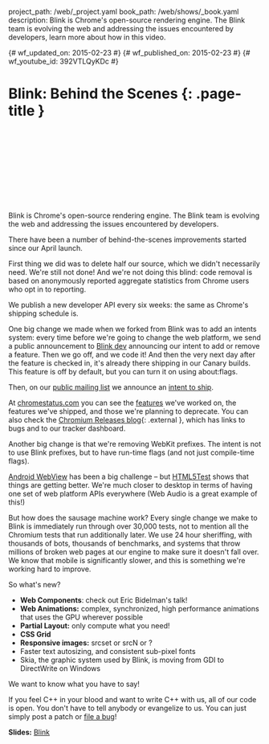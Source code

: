 project_path: /web/_project.yaml
book_path: /web/shows/_book.yaml
description: Blink is Chrome's open-source rendering engine. The Blink team is evolving the web and addressing the issues encountered by developers, learn more about how in this video.

{# wf_updated_on: 2015-02-23 #}
{# wf_published_on: 2015-02-23 #}
{# wf_youtube_id: 392VTLQyKDc #}

# Blink: Behind the Scenes {: .page-title }


<div class="video-wrapper">
  <iframe class="devsite-embedded-youtube-video" data-video-id="392VTLQyKDc"
          data-autohide="1" data-showinfo="0" frameborder="0" allowfullscreen>
  </iframe>
</div>


Blink is Chrome's open-source rendering engine. The Blink team is evolving the web and addressing the issues encountered by developers.

There have been a number of behind-the-scenes improvements started since our April launch.

First thing we did was to delete half our source, which we didn't necessarily need. We're still not done! And we're not doing this blind: code removal is based on anonymously reported aggregate statistics from Chrome users who opt in to reporting.

We publish a new developer API every six weeks: the same as Chrome's shipping schedule is.

One big change we made when we forked from Blink was to add an intents system: every time before we're going to change the web platform, we send a public announcement to [Blink dev](https://groups.google.com/a/chromium.org/forum/#!topic/blink-dev/) announcing our intent to add or remove a feature. Then we go off, and we code it! And then the very next day after the feature is checked in, it's already there shipping in our Canary builds. This feature is off by default, but you can turn it on using about:flags.

Then, on our [public mailing list](https://groups.google.com/a/chromium.org/forum/#!topic/blink-dev/) we announce an [intent to ship](https://groups.google.com/a/chromium.org/forum/#!topic/blink-dev/yujPcy889e4).

At [chromestatus.com](https://chromestatus.com) you can see the [features](https://www.chromestatus.com/features) we've worked on, the features we've shipped, and those we're planning to deprecate. You can also check the [Chromium Releases blog](http://googlechromereleases.blogspot.co.uk/){: .external }, which has links to bugs and to our tracker dashboard.

Another big change is that we're removing WebKit prefixes. The intent is not to use Blink prefixes, but to have run-time flags (and not just compile-time flags).

[Android WebView](/chrome/mobile/docs/webview/overview) has been a big challenge – but [HTML5Test](http://html5test.com) shows that things are getting better. We're much closer to desktop in terms of having one set of web platform APIs everywhere (Web Audio is a great example of this!)

But how does the sausage machine work? Every single change we make to Blink is immediately run through over 30,000 tests, not to mention all the Chromium tests that run additionally later. We use 24 hour sheriffing, with thousands of bots, thousands of benchmarks, and systems that throw millions of broken web pages at our engine to make sure it doesn't fall over. We know that mobile is significantly slower, and this is something we're working hard to improve.

So what's new?

+ **Web Components**: check out Eric Bidelman's talk!
+ **Web Animations:** complex, synchronized, high performance animations that uses the GPU wherever possible
+ **Partial Layout:** only compute what you need!
+ **CSS Grid**
+ **Responsive images:** <picture> srcset or srcN or ?
+ Faster text autosizing, and consistent sub-pixel fonts
+ Skia, the graphic system used by Blink, is moving from GDI to DirectWrite on Windows

We want to know what you have to say!

If you feel C++ in your blood and want to write C++ with us, all of our code is open. You don't have to tell anybody or evangelize to us. You can just simply post a patch or [file a bug](https://crbug.com/new)!

**Slides:** [Blink](https://docs.google.com/a/chromium.org/presentation/d/1E30GMRaN-9Uj54pfjej8STWz5uwI8ZEg3K_t29_DHs4)
